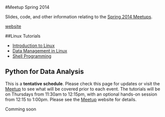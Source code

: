 #Meetup Spring 2014

Slides, code, and other information relating to the [Spring 2014 Meetups](http://www.meetup.com/University-of-Colorado-Computational-Science-and-Engineering/).

[website](http://researchcomputing.github.io/Meetup_Spring_2014/)

##Linux Tutorials

- [Introduction to Linux](http://researchcomputing.github.io/Meetup_Spring_2014/pdfs/Linuxclass-1.pdf)
- [Data Management in Linux](http://researchcomputing.github.io/Meetup_Spring_2014//pdfs/Linuxclass-2.pdf)
- [Shell Programming](http://researchcomputing.github.io/Meetup_Spring_2014//pdfs/Linuxclass-3.pdf)

## Python for Data Analysis

This is a **tentative schedule**. Please check this page for updates or visit the [Meetup](http://www.meetup.com/University-of-Colorado-Computational-Science-and-Engineering/) to see what will be covered prior to each event.  The tutorials will be on Thursdays from 11:30am to 12:15pm, with an optional hands-on session from 12:15 to 1:00pm. Please see the [Meetup](http://www.meetup.com/University-of-Colorado-Computational-Science-and-Engineering/) website for details.


Comming soon
